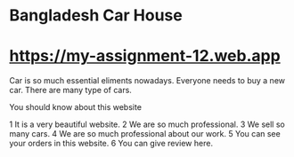 # Bangladesh Car House

# https://my-assignment-12.web.app

Car is so much essential eliments nowadays. Everyone needs to buy a new car. There are many type of cars.

You should know about this website

1 It is a very beautiful website.
2  We are so much professional.
3 We sell so many cars.
4 We are so much professional about our work.
5 You can see your orders in this website.
6 You can give review here.

